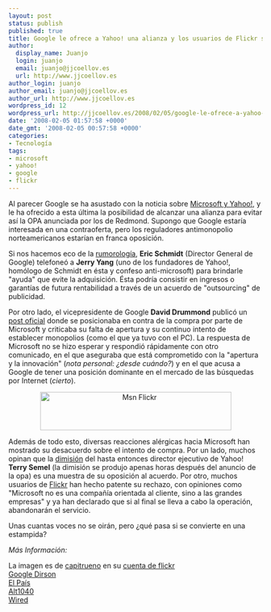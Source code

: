 ```yaml
---
layout: post
status: publish
published: true
title: Google le ofrece a Yahoo! una alianza y los usuarios de Flickr se rebelan
author:
  display_name: Juanjo
  login: juanjo
  email: juanjo@jjcoellov.es
  url: http://www.jjcoellov.es
author_login: juanjo
author_email: juanjo@jjcoellov.es
author_url: http://www.jjcoellov.es
wordpress_id: 12
wordpress_url: http://jjcoellov.es/2008/02/05/google-le-ofrece-a-yahoo-una-alianza-y-los-usuarios-de-flickr-se-rebelan/
date: '2008-02-05 01:57:58 +0000'
date_gmt: '2008-02-05 00:57:58 +0000'
categories:
- Tecnología
tags:
- microsoft
- yahoo!
- google
- flickr
---
```

<p>Al parecer Google se ha asustado con la noticia sobre <a href="http://jjcoellov.es/2008/02/03/microsoft-quiere-comprar-yahoo-oh-esto-no-es-nuevo/" title="Microsoft quiere comprar Yahoo!">Microsoft y Yahoo!</a>, y le ha ofrecido a esta última la posibilidad de alcanzar una alianza para evitar así la OPA anunciada por los de Redmond. Supongo que Google estaría interesada en una contraoferta, pero los reguladores antimonopolio norteamericanos estarían en franca oposición.</p>
<p><a href="http://jjcoellov.es/blog/wp-content/uploads/2008/02/msnflickr.jpg" title="Msn Flickr"></a></p>
<p>Si nos hacemos eco de la <a href="http://online.wsj.com/article/SB120206856800138831.html?mod=hps_us_whats_news">rumorología</a>, <strong>Eric Schmidt</strong> (Director General de Google) telefoneó a <strong>Jerry Yang</strong> (uno de los fundadores de Yahoo!, homólogo de Schmidt en ésta y confeso anti-microsoft)  para brindarle "ayuda" que evite la adquisición. Ésta podría consistir en ingresos o garantías de futura rentabilidad a través de un acuerdo de "outsourcing" de publicidad.</p>
<p>Por otro lado, el vicepresidente de Google <span class="byline-author"><strong>David Drummond</strong> </span>publicó un <a href="http://googleblog.blogspot.com/2008/02/yahoo-and-future-of-internet.html">post oficial</a> donde se posicionaba en contra de la compra por parte de Microsoft y criticaba su falta de apertura y su continuo intento de establecer monopolios (como el que ya tuvo con el PC). La respuesta de Microsoft no se hizo esperar y respondió rápidamente con otro comunicado, en el que aseguraba que está comprometido con la "apertura y la innovación" (<em>nota personal: ¿desde cuándo?</em>) y en el que acusa a Google de tener una posición dominante en el mercado de las búsquedas por Internet (<em>cierto</em>).</p>
<p style="text-align: center"><a href="http://jjcoellov.es/blog/wp-content/uploads/2008/02/msnflickr.jpg" title="Msn Flickr"><img src="http://jjcoellov.es/blog/wp-content/uploads/2008/02/msnflickr.jpg" alt="Msn Flickr" height="76" width="379" /></a></p>
<p>Además de todo esto, diversas reacciones alérgicas hacia Microsoft han mostrado su desacuerdo sobre el intento de compra. Por un lado, muchos opinan que la <a href="http://www.guardian.co.uk/media/2008/feb/01/yahoo.digitalmedia">dimisión</a> del hasta entonces director ejecutivo de Yahoo! <strong>Terry Semel</strong> (la dimisión se produjo apenas horas después del anuncio de la opa) es una muestra de su oposición al acuerdo. Por otro, muchos usuarios de <a href="http://www.flickr.com">Flickr</a> han hecho patente su rechazo, con opiniones como "Microsoft no es una compañía orientada al cliente, sino a las grandes empresas" y ya han declarado que si al final se lleva a cabo la operación, abandonarán el servicio.</p>
<p>Unas cuantas voces no se oirán, pero ¿qué pasa si se convierte en una estampida?</p>
<p><em>Más Información:</em></p>
<p>La imagen es de <a href="http://www.flickr.com/photos/capitrueno/">capitrueno</a> en su <a href="http://www.flickr.com/photos/capitrueno/2234784286/">cuenta de flickr</a><br />
<a href="http://google.dirson.com/post/3839-google-miedo-yahoo-microsoft/">Google Dirson </a><br />
<a href="http://www.elpais.com/articulo/internet/Yahoo/baraja/aliarse/Google/escapar/garras/Microsoft/elpeputec/20080204elpepunet_3/Tes" title="El País">El País</a><br />
<a href="http://alt1040.com/2008/02/google-vs-microsoft/" title="Alt1040">Alt1040</a><br />
<a href="http://blog.wired.com/monkeybites/2008/02/what-would-micr.html" title="Wired">Wired</a></p>
